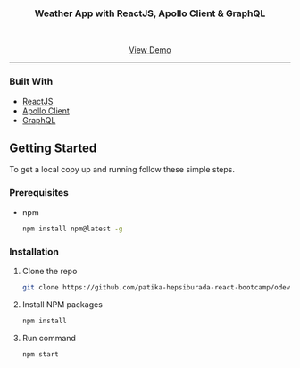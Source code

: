 <p align="center">
    <h3 align="center">Weather App with ReactJS, Apollo Client & GraphQL</h3>
    <br />
        <p align="center">
        <a href="https://weatherapp-react-elif.netlify.app/">View Demo</a>
    </p>
</p>


<hr>

### Built With

- [ReactJS](https://reactjs.org/)
- [Apollo Client](https://www.apollographql.com/docs/react/)
- [GraphQL](https://graphql.org/)

<!-- GETTING STARTED -->

## Getting Started

To get a local copy up and running follow these simple steps.

### Prerequisites

- npm
  ```sh
  npm install npm@latest -g
  ```
### Installation

1. Clone the repo
   ```sh
   git clone https://github.com/patika-hepsiburada-react-bootcamp/odev-4-elifnurkarakoc.git
   ```
2. Install NPM packages
   ```sh
   npm install
   ```
3. Run command

   ```sh
   npm start
   ```